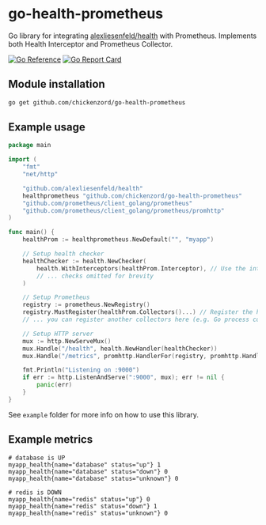 # go-health-prometheus
Go library for integrating [alexliesenfeld/health](https://github.com/alexliesenfeld/health) with Prometheus. 
Implements both Health Interceptor and Prometheus Collector.

[![Go Reference](https://pkg.go.dev/badge/github.com/chickenzord/go-health-prometheus.svg)](https://pkg.go.dev/github.com/chickenzord/go-health-prometheus)
[![Go Report Card](https://goreportcard.com/badge/github.com/chickenzord/go-health-prometheus)](https://goreportcard.com/report/github.com/chickenzord/go-health-prometheus)

## Module installation

```sh
go get github.com/chickenzord/go-health-prometheus
```

## Example usage

```go
package main

import (
	"fmt"
	"net/http"

	"github.com/alexliesenfeld/health"
	healthprometheus "github.com/chickenzord/go-health-prometheus"
	"github.com/prometheus/client_golang/prometheus"
	"github.com/prometheus/client_golang/prometheus/promhttp"
)

func main() {
	healthProm := healthprometheus.NewDefault("", "myapp")

	// Setup health checker
	healthChecker := health.NewChecker(
		health.WithInterceptors(healthProm.Interceptor), // Use the interceptor to record health metrics
		// ... checks omitted for brevity
	)

	// Setup Prometheus
	registry := prometheus.NewRegistry()
	registry.MustRegister(healthProm.Collectors()...) // Register the health metric collectors
	// ... you can register another collectors here (e.g. Go process collector) 

	// Setup HTTP server
	mux := http.NewServeMux()
	mux.Handle("/health", health.NewHandler(healthChecker))
	mux.Handle("/metrics", promhttp.HandlerFor(registry, promhttp.HandlerOpts{}))

	fmt.Println("Listening on :9000")
	if err := http.ListenAndServe(":9000", mux); err != nil {
		panic(err)
	}
}
```

See `example` folder for more info on how to use this library.

## Example metrics

```
# database is UP
myapp_health{name="database" status="up"} 1
myapp_health{name="database" status="down"} 0
myapp_health{name="database" status="unknown"} 0

# redis is DOWN
myapp_health{name="redis" status="up"} 0
myapp_health{name="redis" status="down"} 1
myapp_health{name="redis" status="unknown"} 0
```
